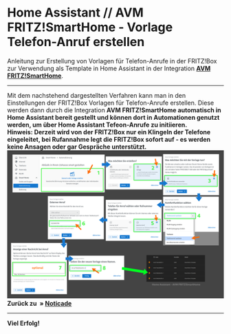 <h1>Home Assistant // AVM FRITZ!SmartHome - Vorlage Telefon-Anruf erstellen</h1>

Anleitung zur Erstellung von Vorlagen für Telefon-Anrufe in der FRITZ!Box zur Verwendung als Template in Home Assistant in der Integration <b><a href="https://www.home-assistant.io/integrations/fritzbox/" target="_blank">AVM FRITZ!SmartHome</a></b>.

<hr>
Mit dem nachstehend dargestellten Verfahren kann man in den Einstellungen der FRITZ!Box Vorlagen für Telefon-Anrufe erstellen. Diese werden dann durch die Integration <b>AVM FRITZ!SmartHome<b> automatisch in Home Assistant bereit gestellt und können dort in Automationen genutzt werden, um über Home Assistant Tefeon-Anrufe zu initiieren.<br />
<b>Hinweis:</b> Derzeit wird von der FRITZ!Box nur ein Klingeln der Telefone eingeleitet, bei Rufannahme legt die FRITZ!Box sofort auf - es werden keine Ansagen oder gar Gespräche unterstützt.
<img src="./img/fb_smarthome_vorlage_anruf_erstellen.png">
<br />
Zurück zu </b>&nbsp;&raquo;&nbsp;<a href="https://github.com/migacode/home-assistant/tree/main/noticade"><strong>Noticade</strong></a>
<br />

<hr>
<b>Viel Erfolg!</b>
